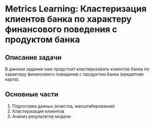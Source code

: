 # Metrics Learning: Кластеризация клиентов банка по характеру финансового поведения с продуктом банка

## Описание задачи
В данном задании нам предстоит кластеризовать клиентов банка по характеру финансового поведения с продуктом банка (кредитная карта).

## Основные части
1. Подготовка данных (очистка, масштабирование)
2. Кластеризация клиентов
3. Анализ результатов модели